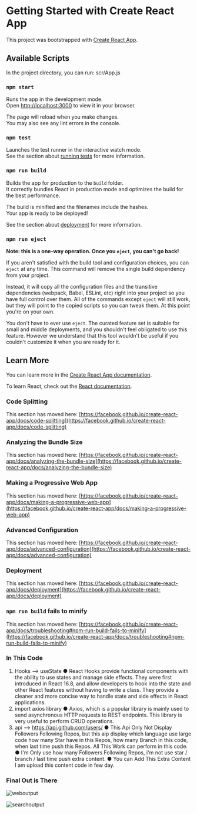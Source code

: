 # Getting Started with Create React App

This project was bootstrapped with [Create React App](https://github.com/facebook/create-react-app).

## Available Scripts

In the project directory, you can run:
  scr/App.js

### `npm start`

Runs the app in the development mode.\
Open [http://localhost:3000](http://localhost:3000) to view it in your browser.

The page will reload when you make changes.\
You may also see any lint errors in the console.

### `npm test`

Launches the test runner in the interactive watch mode.\
See the section about [running tests](https://facebook.github.io/create-react-app/docs/running-tests) for more information.

### `npm run build`

Builds the app for production to the `build` folder.\
It correctly bundles React in production mode and optimizes the build for the best performance.

The build is minified and the filenames include the hashes.\
Your app is ready to be deployed!

See the section about [deployment](https://facebook.github.io/create-react-app/docs/deployment) for more information.

### `npm run eject`

**Note: this is a one-way operation. Once you `eject`, you can't go back!**

If you aren't satisfied with the build tool and configuration choices, you can `eject` at any time. This command will remove the single build dependency from your project.

Instead, it will copy all the configuration files and the transitive dependencies (webpack, Babel, ESLint, etc) right into your project so you have full control over them. All of the commands except `eject` will still work, but they will point to the copied scripts so you can tweak them. At this point you're on your own.

You don't have to ever use `eject`. The curated feature set is suitable for small and middle deployments, and you shouldn't feel obligated to use this feature. However we understand that this tool wouldn't be useful if you couldn't customize it when you are ready for it.

## Learn More

You can learn more in the [Create React App documentation](https://facebook.github.io/create-react-app/docs/getting-started).

To learn React, check out the [React documentation](https://reactjs.org/).

### Code Splitting

This section has moved here: [https://facebook.github.io/create-react-app/docs/code-splitting](https://facebook.github.io/create-react-app/docs/code-splitting)

### Analyzing the Bundle Size

This section has moved here: [https://facebook.github.io/create-react-app/docs/analyzing-the-bundle-size](https://facebook.github.io/create-react-app/docs/analyzing-the-bundle-size)

### Making a Progressive Web App

This section has moved here: [https://facebook.github.io/create-react-app/docs/making-a-progressive-web-app](https://facebook.github.io/create-react-app/docs/making-a-progressive-web-app)

### Advanced Configuration

This section has moved here: [https://facebook.github.io/create-react-app/docs/advanced-configuration](https://facebook.github.io/create-react-app/docs/advanced-configuration)

### Deployment

This section has moved here: [https://facebook.github.io/create-react-app/docs/deployment](https://facebook.github.io/create-react-app/docs/deployment)

### `npm run build` fails to minify

This section has moved here: [https://facebook.github.io/create-react-app/docs/troubleshooting#npm-run-build-fails-to-minify](https://facebook.github.io/create-react-app/docs/troubleshooting#npm-run-build-fails-to-minify)

### In This Code  
  1) Hooks --> useState
      ● React Hooks provide functional components with the ability to use states and manage side effects. They         were first introduced in React 16.8, and allow developers to hook into the state and other React               features without having to write a class. They provide a cleaner and more concise way to handle state          and side effects in React applications.  
  2) import axios library
      ● Axios, which is a popular library is mainly used to send asynchronous HTTP requests to REST endpoints.         This library is very useful to perform CRUD operations.
  3) api --> https://api.github.com/users/
      ● This Api Only Not Display Followers Following Repos, but this aip display which language use large code
        how many Star have in this Repos, how many Branch in this code, when last time push this Repos. All            This Work can perform in this code.
      ● I'm Only use how many Followers Following Repos, i'm not use star / branch / last time push extra
        content.
      ● You can Add This Extra Content I am upload this content code in few day.

### Final Out is There
![weboutput](https://github.com/user-attachments/assets/0988a13f-8a37-4d2d-8eb1-e8ba2453b906)

![searchoutput](https://github.com/user-attachments/assets/91fa53f0-1d0f-441c-b629-ac02bb73142b)
